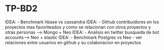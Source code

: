 # TP-BD2

IDEA: - Benchmark hbase vs cassandra
IDEA: - Github contribuidores en los proyectos mas favoriteados y como se relacionan con otros proyectos y otras personas --> Mongo + Neo
IDEA: - Analisis en twitter busqueda de bot accounts--> Neo + elastic
IDEA: - Benchmark Postgres vs Neo - ver relaciones entre usuarios en github y su colaboracion en proyectos
